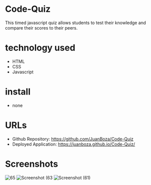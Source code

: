 # Code-Quiz
This timed javascript quiz allows students to test their knowledge and compare their scores to their peers. 

# technology used 
  * HTML 
  * CSS 
  * Javascript 

# install 
  * none 

# URLs 
 * Github Repository: https://github.com/JuanBoza/Code-Quiz
 * Deployed Application: https://juanboza.github.io/Code-Quiz/
  
# Screenshots
![65](https://user-images.githubusercontent.com/70541910/111226355-96713900-85a6-11eb-9c62-c12f606aa248.png)
![Screenshot (63](https://user-images.githubusercontent.com/70541910/111226361-98d39300-85a6-11eb-807b-1fccb88c8593.png)
![Screenshot (61)](https://user-images.githubusercontent.com/70541910/111226365-9a04c000-85a6-11eb-8d04-10cf46bd6775.png)
